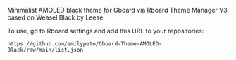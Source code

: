 Minimalist AMOLED black theme for Gboard via Rboard Theme Manager V3, based on Weasel Black by Leese.

To use, go to Rboard settings and add this URL to your repositories:
```
https://github.com/emilypeto/Gboard-Theme-AMOLED-Black/raw/main/list.json
```
